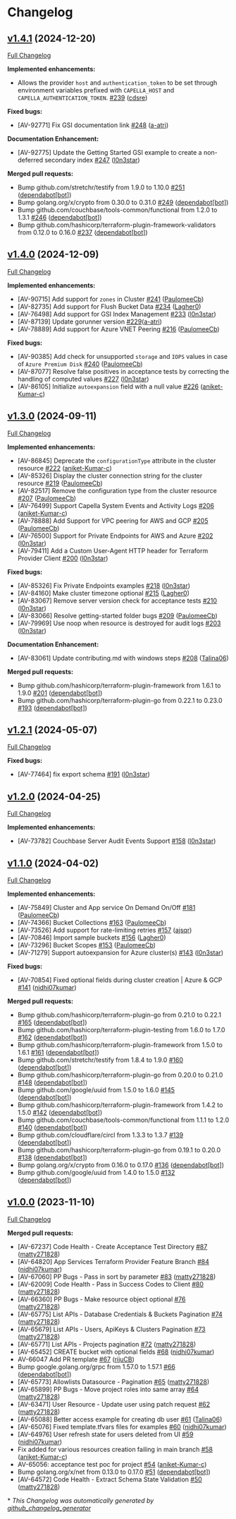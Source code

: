 # Changelog

## [v1.4.1](https://github.com/couchbasecloud/terraform-provider-couchbase-capella/tree/v1.4.1) (2024-12-20)

[Full Changelog](https://github.com/couchbasecloud/terraform-provider-couchbase-capella/compare/v1.4.0...v1.4.1)

**Implemented enhancements:**
- Allows the provider `host` and `authentication_token` to be set through environment variables prefixed with `CAPELLA_HOST` and `CAPELLA_AUTHENTICATION_TOKEN`. [\#239](https://github.com/couchbasecloud/terraform-provider-couchbase-capella/pull/239) ([cdsre](https://github.com/cdsre))

**Fixed bugs:**
- \[AV-92771\] Fix GSI documentation link  [\#248](https://github.com/couchbasecloud/terraform-provider-couchbase-capella/pull/248) ([a-atri](https://github.com/a-atri))

**Documentation Enhancement:**
- \[AV-92775\] Update the Getting Started GSI example to create a non-deferred secondary index [\#247](https://github.com/couchbasecloud/terraform-provider-couchbase-capella/pull/247) ([l0n3star](https://github.com/l0n3star))

**Merged pull requests:**
- Bump github.com/stretchr/testify from 1.9.0 to 1.10.0 [#251](https://github.com/couchbasecloud/terraform-provider-couchbase-capella/pull/251) ([dependabot[bot]](https://github.com/apps/dependabot))
- Bump golang.org/x/crypto from 0.30.0 to 0.31.0 [#249](https://github.com/couchbasecloud/terraform-provider-couchbase-capella/pull/249) ([dependabot[bot]](https://github.com/apps/dependabot))
- Bump github.com/couchbase/tools-common/functional from 1.2.0 to 1.3.1 [#246](https://github.com/couchbasecloud/terraform-provider-couchbase-capella/pull/246) ([dependabot[bot]](https://github.com/apps/dependabot))
- Bump github.com/hashicorp/terraform-plugin-framework-validators from 0.12.0 to 0.16.0 [#237](https://github.com/couchbasecloud/terraform-provider-couchbase-capella/pull/237) ([dependabot[bot]](https://github.com/apps/dependabot))



## [v1.4.0](https://github.com/couchbasecloud/terraform-provider-couchbase-capella/tree/v1.4.0) (2024-12-09)

[Full Changelog](https://github.com/couchbasecloud/terraform-provider-couchbase-capella/compare/v1.3.0...v1.4.0)

**Implemented enhancements:**
- \[AV-90715\] Add support for `zones` in Cluster [\#241](https://github.com/couchbasecloud/terraform-provider-couchbase-capella/pull/241) ([PaulomeeCb](https://github.com/PaulomeeCb))
- \[AV-82735\] Add support for Flush Bucket Data [\#234](https://github.com/couchbasecloud/terraform-provider-couchbase-capella/pull/234) ([Lagher0](https://github.com/Lagher0))
- \[AV-76498\] Add support for GSI Index Management [\#233](https://github.com/couchbasecloud/terraform-provider-couchbase-capella/pull/233) ([l0n3star](https://github.com/l0n3star))
- \[AV-87139\] Update gorunner version [\#229](https://github.com/couchbasecloud/terraform-provider-couchbase-capella/pull/229)([a-atri](https://github.com/a-atri))
- \[AV-78889\] Add support for Azure VNET Peering [\#216](https://github.com/couchbasecloud/terraform-provider-couchbase-capella/pull/216) ([PaulomeeCb](https://github.com/PaulomeeCb))

**Fixed bugs:**
- \[AV-90385\] Add check for unsupported `storage` and `IOPS` values in case of `Azure Premium Disk` [\#240](https://github.com/couchbasecloud/terraform-provider-couchbase-capella/pull/240) ([PaulomeeCb](https://github.com/PaulomeeCb))
- \[AV-87077\] Resolve false positives in acceptance tests by correcting the handling of computed values [\#227](https://github.com/couchbasecloud/terraform-provider-couchbase-capella/pull/202) ([l0n3star](https://github.com/l0n3star))
- \[AV-86105\] Initialize `autoexpansion` field with a null value [\#226](https://github.com/couchbasecloud/terraform-provider-couchbase-capella/pull/226) ([aniket-Kumar-c](https://github.com/aniket-Kumar-c))



## [v1.3.0](https://github.com/couchbasecloud/terraform-provider-couchbase-capella/tree/v1.3.0) (2024-09-11)

[Full Changelog](https://github.com/couchbasecloud/terraform-provider-couchbase-capella/compare/v1.2.1...v1.3.0)

**Implemented enhancements:**
- \[AV-86845\] Deprecate the `configurationType` attribute in the cluster resource [\#222](https://github.com/couchbasecloud/terraform-provider-couchbase-capella/pull/222) ([aniket-Kumar-c](https://github.com/aniket-Kumar-c))
- \[AV-85326\] Display the cluster connection string for the cluster resource [\#219](https://github.com/couchbasecloud/terraform-provider-couchbase-capella/pull/219) ([PaulomeeCb](https://github.com/PaulomeeCb))
- \[AV-82517\] Remove the configuration type from the cluster resource [#207](https://github.com/couchbasecloud/terraform-provider-couchbase-capella/pull/207) ([PaulomeeCb](https://github.com/PaulomeeCb))
- \[AV-76499\] Support Capella System Events and Activity Logs [\#206](https://github.com/couchbasecloud/terraform-provider-couchbase-capella/pull/206) ([aniket-Kumar-c](https://github.com/aniket-Kumar-c))
- \[AV-78888\] Add Support for VPC peering for AWS and GCP [\#205](https://github.com/couchbasecloud/terraform-provider-couchbase-capella/pull/205) ([PaulomeeCb](https://github.com/PaulomeeCb))
- \[AV-76500\] Support for Private Endpoints for AWS and Azure [\#202](https://github.com/couchbasecloud/terraform-provider-couchbase-capella/pull/202) ([l0n3star](https://github.com/l0n3star))
- \[AV-79411\] Add a Custom User-Agent HTTP header for Terraform Provider Client [\#200](https://github.com/couchbasecloud/terraform-provider-couchbase-capella/pull/200) ([l0n3star](https://github.com/l0n3star))

**Fixed bugs:**
- \[AV-85326\] Fix Private Endpoints examples [\#218](https://github.com/couchbasecloud/terraform-provider-couchbase-capella/pull/218) ([l0n3star](https://github.com/l0n3star))
- \[AV-84160\] Make cluster timezone optional [\#215](https://github.com/couchbasecloud/terraform-provider-couchbase-capella/pull/215) ([Lagher0](https://github.com/Lagher0))
- \[AV-83067\] Remove server version check for acceptance tests [\#210](https://github.com/couchbasecloud/terraform-provider-couchbase-capella/pull/210) ([l0n3star](https://github.com/l0n3star))
- \[AV-83066\] Resolve getting-started folder bugs [\#209](https://github.com/couchbasecloud/terraform-provider-couchbase-capella/pull/209) ([PaulomeeCb](https://github.com/PaulomeeCb))
- \[AV-79969\] Use noop when resource is destroyed for audit logs [\#203](https://github.com/couchbasecloud/terraform-provider-couchbase-capella/pull/203) ([l0n3star](https://github.com/l0n3star))

**Documentation Enhancement:**
- \[AV-83061\] Update contributing.md with windows steps [#208](https://github.com/couchbasecloud/terraform-provider-couchbase-capella/pull/208) ([Talina06](https://github.com/Talina06))

**Merged pull requests:**
- Bump github.com/hashicorp/terraform-plugin-framework from 1.6.1 to 1.9.0 [#201](https://github.com/couchbasecloud/terraform-provider-couchbase-capella/pull/201) ([dependabot[bot]](https://github.com/apps/dependabot))
- Bump github.com/hashicorp/terraform-plugin-go from 0.22.1 to 0.23.0 [#193](https://github.com/couchbasecloud/terraform-provider-couchbase-capella/pull/193) ([dependabot[bot]](https://github.com/apps/dependabot))


## [v1.2.1](https://github.com/couchbasecloud/terraform-provider-couchbase-capella/tree/v1.2.1) (2024-05-07)

[Full Changelog](https://github.com/couchbasecloud/terraform-provider-couchbase-capella/compare/v1.2.0...v1.2.1)

**Fixed bugs:**

- \[AV-77464\] fix export schema [\#191](https://github.com/couchbasecloud/terraform-provider-couchbase-capella/pull/191) ([l0n3star](https://github.com/l0n3star))

## [v1.2.0](https://github.com/couchbasecloud/terraform-provider-couchbase-capella/tree/v1.2.0) (2024-04-25)

[Full Changelog](https://github.com/couchbasecloud/terraform-provider-couchbase-capella/compare/v1.1.0...v1.2.0)

**Implemented enhancements:**

- \[AV-73782\] Couchbase Server Audit Events Support [\#158](https://github.com/couchbasecloud/terraform-provider-couchbase-capella/pull/158) ([l0n3star](https://github.com/l0n3star))

## [v1.1.0](https://github.com/couchbasecloud/terraform-provider-couchbase-capella/tree/v1.1.0) (2024-04-02)

[Full Changelog](https://github.com/couchbasecloud/terraform-provider-couchbase-capella/compare/v1.0.0...v1.1.0)

**Implemented enhancements:**

- \[AV-75849\] Cluster and App service On Demand On/Off [\#181](https://github.com/couchbasecloud/terraform-provider-couchbase-capella/pull/181) ([PaulomeeCb](https://github.com/PaulomeeCb))
- \[AV-74366\] Bucket Collections [\#163](https://github.com/couchbasecloud/terraform-provider-couchbase-capella/pull/163) ([PaulomeeCb](https://github.com/PaulomeeCb))
- \[AV-73526\] Add support for rate-limiting retries [\#157](https://github.com/couchbasecloud/terraform-provider-couchbase-capella/pull/157) ([ajsqr](https://github.com/ajsqr))
- \[AV-70846\] Import sample buckets [\#156](https://github.com/couchbasecloud/terraform-provider-couchbase-capella/pull/156) ([Lagher0](https://github.com/Lagher0))
- \[AV-73296\] Bucket Scopes [\#153](https://github.com/couchbasecloud/terraform-provider-couchbase-capella/pull/153) ([PaulomeeCb](https://github.com/PaulomeeCb))
- \[AV-71279\] Support autoexpansion for Azure cluster\(s\) [\#143](https://github.com/couchbasecloud/terraform-provider-couchbase-capella/pull/143) ([l0n3star](https://github.com/l0n3star))

**Fixed bugs:**

- \[AV-70854\] Fixed optional fields during cluster creation | Azure & GCP [\#141](https://github.com/couchbasecloud/terraform-provider-couchbase-capella/pull/141) ([nidhi07kumar](https://github.com/nidhi07kumar))

**Merged pull requests:**

- Bump github.com/hashicorp/terraform-plugin-go from 0.21.0 to 0.22.1 [\#165](https://github.com/couchbasecloud/terraform-provider-couchbase-capella/pull/165) ([dependabot[bot]](https://github.com/apps/dependabot))
- Bump github.com/hashicorp/terraform-plugin-testing from 1.6.0 to 1.7.0 [\#162](https://github.com/couchbasecloud/terraform-provider-couchbase-capella/pull/162) ([dependabot[bot]](https://github.com/apps/dependabot))
- Bump github.com/hashicorp/terraform-plugin-framework from 1.5.0 to 1.6.1 [\#161](https://github.com/couchbasecloud/terraform-provider-couchbase-capella/pull/161) ([dependabot[bot]](https://github.com/apps/dependabot))
- Bump github.com/stretchr/testify from 1.8.4 to 1.9.0 [\#160](https://github.com/couchbasecloud/terraform-provider-couchbase-capella/pull/160) ([dependabot[bot]](https://github.com/apps/dependabot))
- Bump github.com/hashicorp/terraform-plugin-go from 0.20.0 to 0.21.0 [\#148](https://github.com/couchbasecloud/terraform-provider-couchbase-capella/pull/148) ([dependabot[bot]](https://github.com/apps/dependabot))
- Bump github.com/google/uuid from 1.5.0 to 1.6.0 [\#145](https://github.com/couchbasecloud/terraform-provider-couchbase-capella/pull/145) ([dependabot[bot]](https://github.com/apps/dependabot))
- Bump github.com/hashicorp/terraform-plugin-framework from 1.4.2 to 1.5.0 [\#142](https://github.com/couchbasecloud/terraform-provider-couchbase-capella/pull/142) ([dependabot[bot]](https://github.com/apps/dependabot))
- Bump github.com/couchbase/tools-common/functional from 1.1.1 to 1.2.0 [\#140](https://github.com/couchbasecloud/terraform-provider-couchbase-capella/pull/140) ([dependabot[bot]](https://github.com/apps/dependabot))
- Bump github.com/cloudflare/circl from 1.3.3 to 1.3.7 [\#139](https://github.com/couchbasecloud/terraform-provider-couchbase-capella/pull/139) ([dependabot[bot]](https://github.com/apps/dependabot))
- Bump github.com/hashicorp/terraform-plugin-go from 0.19.1 to 0.20.0 [\#138](https://github.com/couchbasecloud/terraform-provider-couchbase-capella/pull/138) ([dependabot[bot]](https://github.com/apps/dependabot))
- Bump golang.org/x/crypto from 0.16.0 to 0.17.0 [\#136](https://github.com/couchbasecloud/terraform-provider-couchbase-capella/pull/136) ([dependabot[bot]](https://github.com/apps/dependabot))
- Bump github.com/google/uuid from 1.4.0 to 1.5.0 [\#132](https://github.com/couchbasecloud/terraform-provider-couchbase-capella/pull/132) ([dependabot[bot]](https://github.com/apps/dependabot))

## [v1.0.0](https://github.com/couchbasecloud/terraform-provider-couchbase-capella/tree/v1.0.0) (2023-11-10)

[Full Changelog](https://github.com/couchbasecloud/terraform-provider-couchbase-capella/compare/d9a774ce9a0731bd15a6ca9eb9b7ea4d7f4e1d33...v1.0.0)

**Merged pull requests:**

- \[AV-67237\] Code Health - Create Acceptance Test Directory [\#87](https://github.com/couchbasecloud/terraform-provider-couchbase-capella/pull/87) ([matty271828](https://github.com/matty271828))
- \[AV-64820\] App Services Terraform Provider Feature Branch [\#84](https://github.com/couchbasecloud/terraform-provider-couchbase-capella/pull/84) ([nidhi07kumar](https://github.com/nidhi07kumar))
- \[AV-67060\] PP Bugs - Pass in sort by parameter  [\#83](https://github.com/couchbasecloud/terraform-provider-couchbase-capella/pull/83) ([matty271828](https://github.com/matty271828))
- \[AV-62009\] Code Health - Pass in Success Codes to Client [\#80](https://github.com/couchbasecloud/terraform-provider-couchbase-capella/pull/80) ([matty271828](https://github.com/matty271828))
- \[AV-66360\] PP Bugs - Make resource object optional [\#76](https://github.com/couchbasecloud/terraform-provider-couchbase-capella/pull/76) ([matty271828](https://github.com/matty271828))
- \[AV-65775\] List APIs - Database Credentials & Buckets Pagination [\#74](https://github.com/couchbasecloud/terraform-provider-couchbase-capella/pull/74) ([matty271828](https://github.com/matty271828))
- \[AV-65679\] List APIs -  Users, ApiKeys & Clusters Pagination [\#73](https://github.com/couchbasecloud/terraform-provider-couchbase-capella/pull/73) ([matty271828](https://github.com/matty271828))
- \[AV-65771\] List APIs - Projects pagination [\#72](https://github.com/couchbasecloud/terraform-provider-couchbase-capella/pull/72) ([matty271828](https://github.com/matty271828))
- \[AV-65452\] CREATE bucket with optional fields [\#68](https://github.com/couchbasecloud/terraform-provider-couchbase-capella/pull/68) ([nidhi07kumar](https://github.com/nidhi07kumar))
- AV-66047 Add PR template [\#67](https://github.com/couchbasecloud/terraform-provider-couchbase-capella/pull/67) ([rijuCB](https://github.com/rijuCB))
- Bump google.golang.org/grpc from 1.57.0 to 1.57.1 [\#66](https://github.com/couchbasecloud/terraform-provider-couchbase-capella/pull/66) ([dependabot[bot]](https://github.com/apps/dependabot))
- \[AV-65773\] Allowlists Datasource - Pagination [\#65](https://github.com/couchbasecloud/terraform-provider-couchbase-capella/pull/65) ([matty271828](https://github.com/matty271828))
- \[AV-65899\] PP Bugs - Move project roles into same array [\#64](https://github.com/couchbasecloud/terraform-provider-couchbase-capella/pull/64) ([matty271828](https://github.com/matty271828))
- \[AV-63471\] User Resource - Update user using patch request [\#62](https://github.com/couchbasecloud/terraform-provider-couchbase-capella/pull/62) ([matty271828](https://github.com/matty271828))
- \[AV-65088\] Better access example for creating db user [\#61](https://github.com/couchbasecloud/terraform-provider-couchbase-capella/pull/61) ([Talina06](https://github.com/Talina06))
- \[AV-65076\] Fixed template.tfvars files for examples [\#60](https://github.com/couchbasecloud/terraform-provider-couchbase-capella/pull/60) ([nidhi07kumar](https://github.com/nidhi07kumar))
- \[AV-64976\] User refresh state for users deleted from UI [\#59](https://github.com/couchbasecloud/terraform-provider-couchbase-capella/pull/59) ([nidhi07kumar](https://github.com/nidhi07kumar))
- Fix added for various resources creation failing in main branch [\#58](https://github.com/couchbasecloud/terraform-provider-couchbase-capella/pull/58) ([aniket-Kumar-c](https://github.com/aniket-Kumar-c))
- AV-65056: acceptance test poc for project [\#54](https://github.com/couchbasecloud/terraform-provider-couchbase-capella/pull/54) ([aniket-Kumar-c](https://github.com/aniket-Kumar-c))
- Bump golang.org/x/net from 0.13.0 to 0.17.0 [\#51](https://github.com/couchbasecloud/terraform-provider-couchbase-capella/pull/51) ([dependabot[bot]](https://github.com/apps/dependabot))
- \[AV-64572\] Code Health - Extract Schema State Validation [\#50](https://github.com/couchbasecloud/terraform-provider-couchbase-capella/pull/50) ([matty271828](https://github.com/matty271828))



\* *This Changelog was automatically generated by [github_changelog_generator](https://github.com/github-changelog-generator/github-changelog-generator)*
